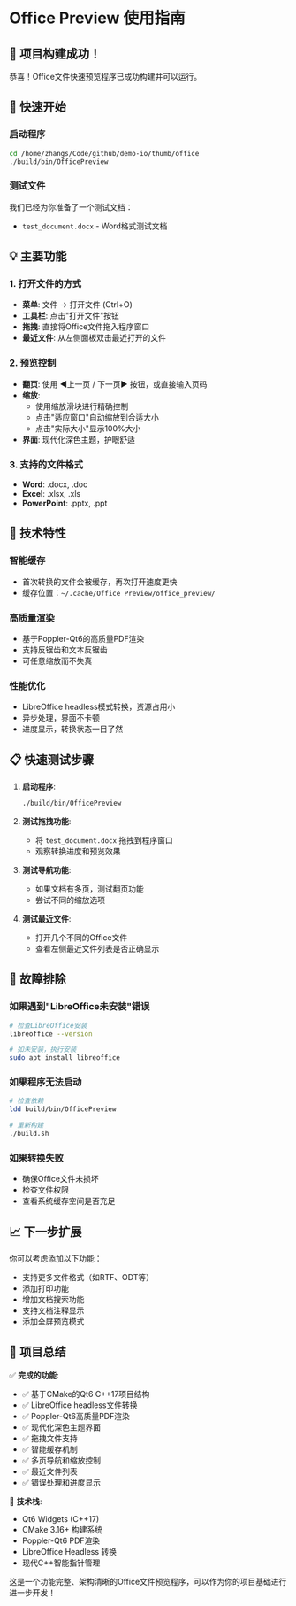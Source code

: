 # Office Preview 使用指南

## 🎉 项目构建成功！

恭喜！Office文件快速预览程序已成功构建并可以运行。

## 🚀 快速开始

### 启动程序
```bash
cd /home/zhangs/Code/github/demo-io/thumb/office
./build/bin/OfficePreview
```

### 测试文件
我们已经为你准备了一个测试文档：
- `test_document.docx` - Word格式测试文档

## 💡 主要功能

### 1. 打开文件的方式
- **菜单**: 文件 → 打开文件 (Ctrl+O)
- **工具栏**: 点击"打开文件"按钮
- **拖拽**: 直接将Office文件拖入程序窗口
- **最近文件**: 从左侧面板双击最近打开的文件

### 2. 预览控制
- **翻页**: 使用 ◀上一页 / 下一页▶ 按钮，或直接输入页码
- **缩放**: 
  - 使用缩放滑块进行精确控制
  - 点击"适应窗口"自动缩放到合适大小
  - 点击"实际大小"显示100%大小
- **界面**: 现代化深色主题，护眼舒适

### 3. 支持的文件格式
- **Word**: .docx, .doc
- **Excel**: .xlsx, .xls  
- **PowerPoint**: .pptx, .ppt

## 🔧 技术特性

### 智能缓存
- 首次转换的文件会被缓存，再次打开速度更快
- 缓存位置：`~/.cache/Office Preview/office_preview/`

### 高质量渲染
- 基于Poppler-Qt6的高质量PDF渲染
- 支持反锯齿和文本反锯齿
- 可任意缩放而不失真

### 性能优化
- LibreOffice headless模式转换，资源占用小
- 异步处理，界面不卡顿
- 进度显示，转换状态一目了然

## 📋 快速测试步骤

1. **启动程序**:
   ```bash
   ./build/bin/OfficePreview
   ```

2. **测试拖拽功能**:
   - 将 `test_document.docx` 拖拽到程序窗口
   - 观察转换进度和预览效果

3. **测试导航功能**:
   - 如果文档有多页，测试翻页功能
   - 尝试不同的缩放选项

4. **测试最近文件**:
   - 打开几个不同的Office文件
   - 查看左侧最近文件列表是否正确显示

## 🐛 故障排除

### 如果遇到"LibreOffice未安装"错误
```bash
# 检查LibreOffice安装
libreoffice --version

# 如未安装，执行安装
sudo apt install libreoffice
```

### 如果程序无法启动
```bash
# 检查依赖
ldd build/bin/OfficePreview

# 重新构建
./build.sh
```

### 如果转换失败
- 确保Office文件未损坏
- 检查文件权限
- 查看系统缓存空间是否充足

## 📈 下一步扩展

你可以考虑添加以下功能：
- 支持更多文件格式（如RTF、ODT等）
- 添加打印功能
- 增加文档搜索功能
- 支持文档注释显示
- 添加全屏预览模式

## 🎯 项目总结

✅ **完成的功能**:
- ✅ 基于CMake的Qt6 C++17项目结构
- ✅ LibreOffice headless文件转换
- ✅ Poppler-Qt6高质量PDF渲染
- ✅ 现代化深色主题界面
- ✅ 拖拽文件支持
- ✅ 智能缓存机制
- ✅ 多页导航和缩放控制
- ✅ 最近文件列表
- ✅ 错误处理和进度显示

🔧 **技术栈**:
- Qt6 Widgets (C++17)
- CMake 3.16+ 构建系统
- Poppler-Qt6 PDF渲染
- LibreOffice Headless 转换
- 现代C++智能指针管理

这是一个功能完整、架构清晰的Office文件预览程序，可以作为你的项目基础进行进一步开发！ 